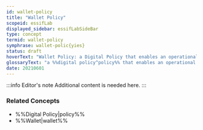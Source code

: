 ```yaml
---
id: wallet-policy
title: "Wallet Policy"
scopeid: essifLab
displayed_sidebar: essifLabSideBar
type: concept
termid: wallet-policy
symphrase: wallet-polic{yies}
status: draft
hoverText: "Wallet Policy: a Digital Policy that enables an operational Wallet component to function in accordance with the Objectives of its Principal."
glossaryText: "a %%digital policy^policy%% that enables an operational %%wallet^wallet%% component to function in accordance with the %%objectives^objective%% of its %%principal^principal%%."
date: 20210601
---
```


:::info Editor's note
Additional content is needed here.
:::

### Related Concepts
- %%Digital Policy|policy%%
- %%Wallet|wallet%%
